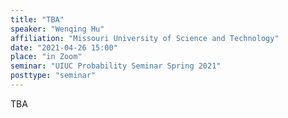 ```yaml
---
title: "TBA"
speaker: "Wenqing Hu"
affiliation: "Missouri University of Science and Technology"
date: "2021-04-26 15:00"
place: "in Zoom"
seminar: "UIUC Probability Seminar Spring 2021" 
posttype: "seminar"
---
```


TBA

